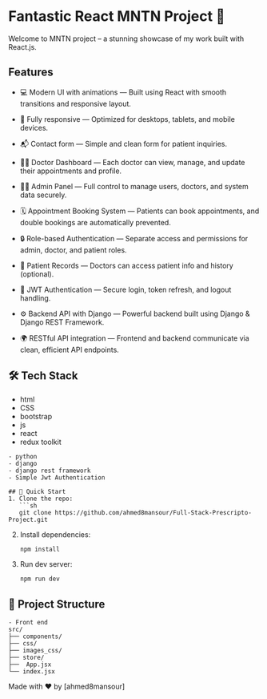# Fantastic React MNTN Project 🚀

Welcome to MNTN project – a stunning showcase of my work built with React.js.

## Features
- 💻 Modern UI with animations — Built using React with smooth transitions and responsive layout.

- 📱 Fully responsive — Optimized for desktops, tablets, and mobile devices.

- 📬 Contact form — Simple and clean form for patient inquiries.

- 👨‍⚕️ Doctor Dashboard — Each doctor can view, manage, and update their appointments and profile.

- 🧑‍💼 Admin Panel — Full control to manage users, doctors, and system data securely.

- 🗓️ Appointment Booking System — Patients can book appointments, and double bookings are automatically prevented.

- 🔒 Role-based Authentication — Separate access and permissions for admin, doctor, and patient roles.

- 📄 Patient Records — Doctors can access patient info and history (optional).

- 🔄 JWT Authentication — Secure login, token refresh, and logout handling.

- ⚙️ Backend API with Django — Powerful backend built using Django & Django REST Framework.

- 🌍 RESTful API integration — Frontend and backend communicate via clean, efficient API endpoints.


## 🛠 Tech Stack
- html
- CSS
- bootstrap
- js
- react
- redux toolkit
```
- python
- django
- django rest framework
- Simple Jwt Authentication

## 🚀 Quick Start
1. Clone the repo:
   ```sh
   git clone https://github.com/ahmed8mansour/Full-Stack-Prescripto-Project.git
   ```
2. Install dependencies:
   ```sh
   npm install
   ```
3. Run dev server:
   ```sh
   npm run dev
   ```

## 📂 Project Structure
```
- Front end
src/
├── components/
├── css/
├── images_css/
├── store/
├──  App.jsx
└── index.jsx
```


Made with ❤️ by [ahmed8mansour]
